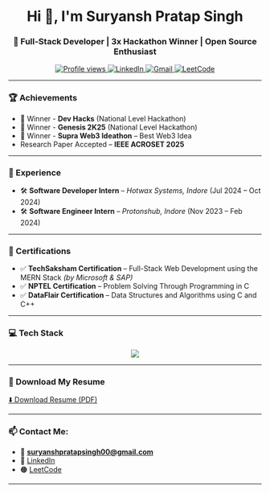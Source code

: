 <!-- Header -->
<h1 align="center">Hi 👋, I'm Suryansh Pratap Singh</h1>
<h3 align="center">🚀 Full-Stack Developer | 3x Hackathon Winner | Open Source Enthusiast</h3>

<p align="center">
  <a href="https://github.com/suryansh-pratapsingh">
    <img src="https://komarev.com/ghpvc/?username=suryansh-pratapsingh&label=Profile%20views&color=0e75b6&style=flat" alt="Profile views" />
  </a>
  <a href="https://www.linkedin.com/in/suryansh-pratap-singh/">
    <img src="https://img.shields.io/badge/LinkedIn-blue?logo=linkedin&style=flat&logoColor=white" alt="LinkedIn" />
  </a>
  <a href="mailto:suryanshpratapsingh00@gmail.com">
    <img src="https://img.shields.io/badge/Gmail-red?logo=gmail&style=flat&logoColor=white" alt="Gmail" />
  </a>
  <a href="https://leetcode.com/your-leetcode-username/">
    <img src="https://img.shields.io/badge/LeetCode-orange?logo=leetcode&style=flat&logoColor=white" alt="LeetCode" />
  </a>
</p>

---

### 🏆 Achievements
- 🥇 Winner - **Dev Hacks** (National Level Hackathon)
- 🥇 Winner - **Genesis 2K25** (National Level Hackathon)
- 🥇 Winner - **Supra Web3 Ideathon** – Best Web3 Idea
-   Research Paper Accepted – **IEEE ACROSET 2025**

---

### 💼 Experience
- 🛠️ **Software Developer Intern** – *Hotwax Systems, Indore* (Jul 2024 – Oct 2024)  
- 🛠️ **Software Engineer Intern** – *Protonshub, Indore* (Nov 2023 – Feb 2024)

---

### 📜 Certifications
- ✅ **TechSaksham Certification** – Full-Stack Web Development using the MERN Stack *(by Microsoft & SAP)*
- ✅ **NPTEL Certification** – Problem Solving Through Programming in C
- ✅ **DataFlair Certification** – Data Structures and Algorithms using C and C++

---

### 💻 Tech Stack

<p align="center">
  <img src="https://skillicons.dev/icons?i=html,css,js,ts,react,nextjs,nodejs,nestjs,express,mysql,mongodb,tailwind,python,cpp,git,github" />
</p>

---

### 📄 Download My Resume

[⬇️ Download Resume (PDF)](https://github.com/suryansh-pratapsingh/resume/raw/main/Suryansh%20Pratap%20Singh%20Resume%20-ol.pdf)


---

### 📫 Contact Me:
- 📧 **suryanshpratapsingh00@gmail.com**
- 🔗 [LinkedIn](https://www.linkedin.com/in/suryansh-pratap-singh/)
- 🟠 [LeetCode](https://leetcode.com/your-leetcode-username/)
---
